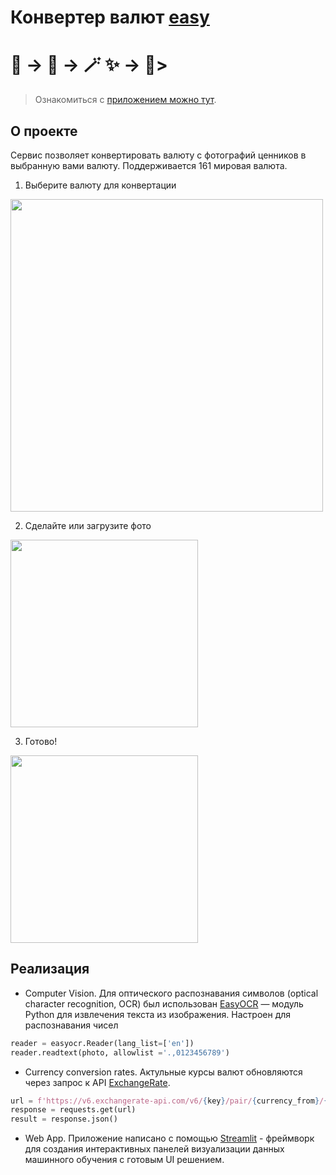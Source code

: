 # Конвертер валют [easy](https://currency--converter.streamlit.app/)
# 🧾 → 📸 → 🪄  ✨  →  💱> 

> Ознакомиться с [приложением можно тут](https://currency--converter.streamlit.app/).

## О проекте
Сервис позволяет конвертировать валюту с фотографий ценников в выбранную вами валюту. Поддерживается 161 мировая валюта.

 1. Выберите валюту для конвертации
 <img src="https://i.imgur.com/vYS8u4z.png" width="500">
 
 2. Сделайте или загрузите фото
<img src="https://i.imgur.com/56epkYA.jpg" width="300">
 
 3. Готово! 
 <img src="https://i.imgur.com/7ygGojW.jpg" width="300">

## Реализация

 - Computer Vision. Для оптического распознавания символов (optical character recognition, OCR) был использован [EasyOCR](https://github.com/JaidedAI/EasyOCR) — модуль Python для извлечения текста из изображения. Настроен для распознавания чисел
 
```python
reader = easyocr.Reader(lang_list=['en'])
reader.readtext(photo, allowlist ='.,0123456789')
```

 - Currency conversion rates. Актульные курсы валют обновляются через запрос к API [ExchangeRate](https://www.exchangerate-api.com/).

```python
url = f'https://v6.exchangerate-api.com/v6/{key}/pair/{currency_from}/{currency_to}/{price_tag}'
response = requests.get(url)
result = response.json()
```

 - Web App. Приложение написано с помощью [Streamlit](https://streamlit.io/) - фреймворк для создания интерактивных панелей визуализации данных машинного обучения с готовым UI решением.